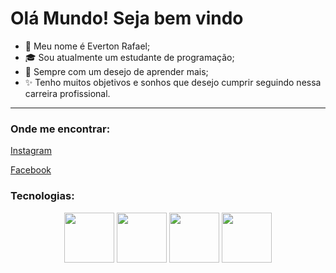 # Olá Mundo! Seja bem vindo

- 👤 Meu nome é Everton Rafael;
- 🎓 Sou atualmente um estudante de programação;
- 📕 Sempre com um desejo de aprender mais;
- ✨ Tenho muitos objetivos e sonhos que desejo cumprir seguindo nessa carreira profissional.
-------

### Onde me encontrar:

[Instagram](https://www.instagram.com/evertonrafaelumbelino/?next=%2F&hl=en)

[Facebook](https://www.facebook.com/people/Everton-Rafael-Umbelino-Dos-Santos/pfbid0BzctJBRqsUcaW2w3Fi52Y4vt8XydBj8vbtrkDPpqZWYFXCFU958zY75hGDxPUuUDl/)

### Tecnologias:

<div align="center">
    <img src="https://cdn.jsdelivr.net/gh/devicons/devicon@latest/icons/html5/html5-original.svg" width="80px">
    <img src="https://cdn.jsdelivr.net/gh/devicons/devicon@latest/icons/css3/css3-original.svg" width="80px">
    <img src="https://cdn.jsdelivr.net/gh/devicons/devicon@latest/icons/javascript/javascript-original.svg" width="80px">
    <img src="https://cdn.jsdelivr.net/gh/devicons/devicon@latest/icons/git/git-original.svg" width="80px">
</div>

<!--
**evertonrafaelumbelino/evertonrafaelumbelino** is a ✨ _special_ ✨ repository because its `README.md` (this file) appears on your GitHub profile.

Here are some ideas to get you started:

- 🔭 I’m currently working on ...
- 🌱 I’m currently learning ...
- 👯 I’m looking to collaborate on ...
- 🤔 I’m looking for help with ...
- 💬 Ask me about ...
- 📫 How to reach me: ...
- 😄 Pronouns: ...
- ⚡ Fun fact: ...
-->
